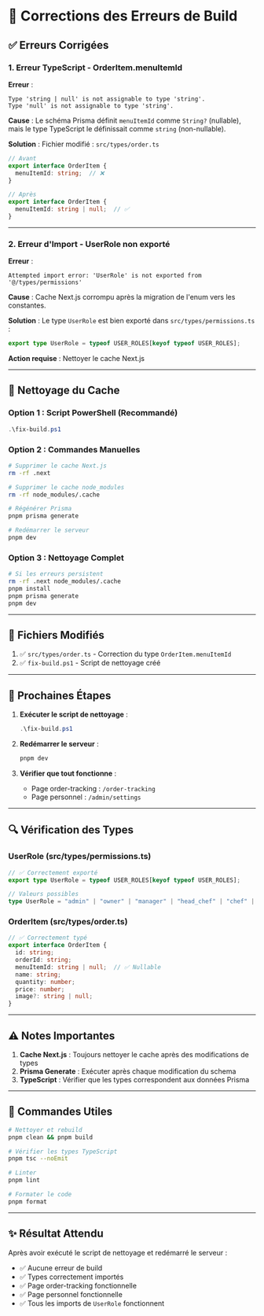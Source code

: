 # 🔧 Corrections des Erreurs de Build

## ✅ Erreurs Corrigées

### 1. **Erreur TypeScript - OrderItem.menuItemId**

**Erreur** :
```
Type 'string | null' is not assignable to type 'string'.
Type 'null' is not assignable to type 'string'.
```

**Cause** : 
Le schéma Prisma définit `menuItemId` comme `String?` (nullable), mais le type TypeScript le définissait comme `string` (non-nullable).

**Solution** :
Fichier modifié : `src/types/order.ts`

```typescript
// Avant
export interface OrderItem {
  menuItemId: string;  // ❌
}

// Après
export interface OrderItem {
  menuItemId: string | null;  // ✅
}
```

---

### 2. **Erreur d'Import - UserRole non exporté**

**Erreur** :
```
Attempted import error: 'UserRole' is not exported from '@/types/permissions'
```

**Cause** : 
Cache Next.js corrompu après la migration de l'enum vers les constantes.

**Solution** :
Le type `UserRole` est bien exporté dans `src/types/permissions.ts` :

```typescript
export type UserRole = typeof USER_ROLES[keyof typeof USER_ROLES];
```

**Action requise** : Nettoyer le cache Next.js

---

## 🧹 Nettoyage du Cache

### Option 1 : Script PowerShell (Recommandé)
```powershell
.\fix-build.ps1
```

### Option 2 : Commandes Manuelles
```bash
# Supprimer le cache Next.js
rm -rf .next

# Supprimer le cache node_modules
rm -rf node_modules/.cache

# Régénérer Prisma
pnpm prisma generate

# Redémarrer le serveur
pnpm dev
```

### Option 3 : Nettoyage Complet
```bash
# Si les erreurs persistent
rm -rf .next node_modules/.cache
pnpm install
pnpm prisma generate
pnpm dev
```

---

## 📝 Fichiers Modifiés

1. ✅ `src/types/order.ts` - Correction du type `OrderItem.menuItemId`
2. ✅ `fix-build.ps1` - Script de nettoyage créé

---

## 🎯 Prochaines Étapes

1. **Exécuter le script de nettoyage** :
   ```powershell
   .\fix-build.ps1
   ```

2. **Redémarrer le serveur** :
   ```bash
   pnpm dev
   ```

3. **Vérifier que tout fonctionne** :
   - Page order-tracking : `/order-tracking`
   - Page personnel : `/admin/settings`

---

## 🔍 Vérification des Types

### UserRole (src/types/permissions.ts)
```typescript
// ✅ Correctement exporté
export type UserRole = typeof USER_ROLES[keyof typeof USER_ROLES];

// Valeurs possibles
type UserRole = "admin" | "owner" | "manager" | "head_chef" | "chef" | "waiter" | "cashier" | "user"
```

### OrderItem (src/types/order.ts)
```typescript
// ✅ Correctement typé
export interface OrderItem {
  id: string;
  orderId: string;
  menuItemId: string | null;  // ✅ Nullable
  name: string;
  quantity: number;
  price: number;
  image?: string | null;
}
```

---

## ⚠️ Notes Importantes

1. **Cache Next.js** : Toujours nettoyer le cache après des modifications de types
2. **Prisma Generate** : Exécuter après chaque modification du schema
3. **TypeScript** : Vérifier que les types correspondent aux données Prisma

---

## 🚀 Commandes Utiles

```bash
# Nettoyer et rebuild
pnpm clean && pnpm build

# Vérifier les types TypeScript
pnpm tsc --noEmit

# Linter
pnpm lint

# Formater le code
pnpm format
```

---

## ✨ Résultat Attendu

Après avoir exécuté le script de nettoyage et redémarré le serveur :

- ✅ Aucune erreur de build
- ✅ Types correctement importés
- ✅ Page order-tracking fonctionnelle
- ✅ Page personnel fonctionnelle
- ✅ Tous les imports de `UserRole` fonctionnent
